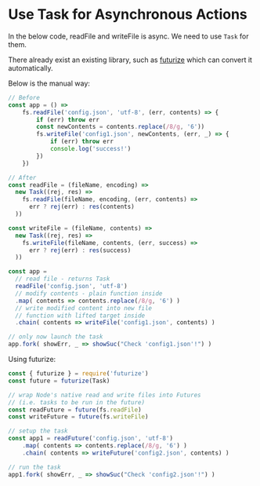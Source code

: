 # Use Task for Asynchronous Actions

In the below code, readFile and writeFile is async. We need to use `Task` for them. 

There already exist an existing library, such as [futurize](https://github.com/futurize/futurize) which can convert it automatically. 

Below is the manual way: 

```javascript
// Before
const app = () => 
    fs.readFile('config.json', 'utf-8', (err, contents) => {
        if (err) throw err
        const newContents = contents.replace(/8/g, '6'))
        fs.writeFile('config1.json', newContents, (err, _) => {
            if (err) throw err
            console.log('success!')
        })
    })

// After
const readFile = (fileName, encoding) =>
  new Task((rej, res) =>
    fs.readFile(fileName, encoding, (err, contents) =>
      err ? rej(err) : res(contents)
  ))

const writeFile = (fileName, contents) =>
  new Task((rej, res) =>
    fs.writeFile(fileName, contents, (err, success) =>
      err ? rej(err) : res(success)
  ))

const app =
  // read file - returns Task
  readFile('config.json', 'utf-8')
  // modify contents - plain function inside
  .map( contents => contents.replace(/8/g, '6') )
  // write modified content into new file
  // function with lifted target inside
  .chain( contents => writeFile('config1.json', contents) )

// only now launch the task
app.fork( showErr, _ => showSuc("Check 'config1.json'!") )
```

Using futurize: 

```javascript
const { futurize } = require('futurize')
const future = futurize(Task)

// wrap Node's native read and write files into Futures
// (i.e. tasks to be run in the future)
const readFuture = future(fs.readFile)
const writeFuture = future(fs.writeFile)

// setup the task
const app1 = readFuture('config.json', 'utf-8')
    .map( contents => contents.replace(/8/g, '6') )
    .chain( contents => writeFuture('config2.json', contents) )

// run the task
app1.fork( showErr, _ => showSuc("Check 'config2.json'!") )
```